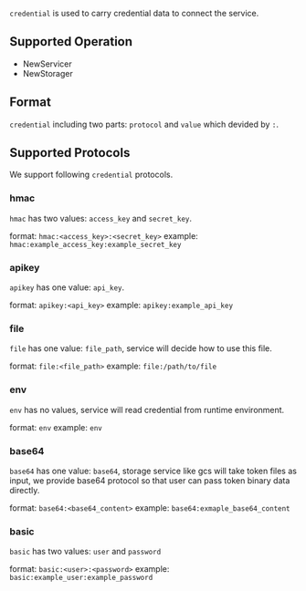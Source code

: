 `credential` is used to carry credential data to connect the service.

## Supported Operation

- NewServicer
- NewStorager

## Format

`credential` including two parts: `protocol` and `value` which devided by `:`.

## Supported Protocols

We support following `credential` protocols.

### hmac

`hmac` has two values: `access_key` and `secret_key`.

format: `hmac:<access_key>:<secret_key>` example: `hmac:example_access_key:example_secret_key`

### apikey

`apikey` has one value: `api_key`.

format: `apikey:<api_key>` example: `apikey:example_api_key`

### file

`file` has one value: `file_path`, service will decide how to use this file.

format: `file:<file_path>` example: `file:/path/to/file`

### env

`env` has no values, service will read credential from runtime environment.

format: `env` example: `env`

### base64

`base64` has one value: `base64`, storage service like gcs will take token files as input, we provide base64 protocol so that user can pass token binary data directly.

format: `base64:<base64_content>` example: `base64:exmaple_base64_content`

### basic

`basic` has two values: `user` and `password`

format: `basic:<user>:<password>` example: `basic:example_user:example_password`
